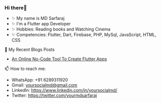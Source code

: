 ### Hi there👋
- ✨ My name is MD Sarfaraj
- ✨ I'm a Flutter app Developer
- ✨ Hobbies: Reading books and Watching Cinema
- ✨ Competencies: Flutter, Dart, Firebase, PHP, MySql, JavaScript, HTML, CSS

🌱 My Recent Blogs Posts
- [An Online No-Code Tool To Create Flutter Apps](https://www.c-sharpcorner.com/blogs/an-online-nocode-tool-to-create-flutter-apps)

📫 How to reach me:
- WhatsApp: +91 6289311920
- Gmail: yoursocialmd@gmail.com
- LinkedIn: https://www.linkedin.com/in/yoursocialmd/
- Twitter: https://twitter.com/yourmdsarfaraj



<!--
**socialmad/socialmad** is a ✨ _special_ ✨ repository because its `README.md` (this file) appears on your GitHub profile.

Here are some ideas to get you started:

- 🔭 I’m currently working on ...
- 🌱 I’m currently learning ...
- 👯 I’m looking to collaborate on ...
- 🤔 I’m looking for help with ...
- 💬 Ask me about ...
- 📫 How to reach me: ...
- 😄 Pronouns: ...
- ⚡ Fun fact: ...
-->
